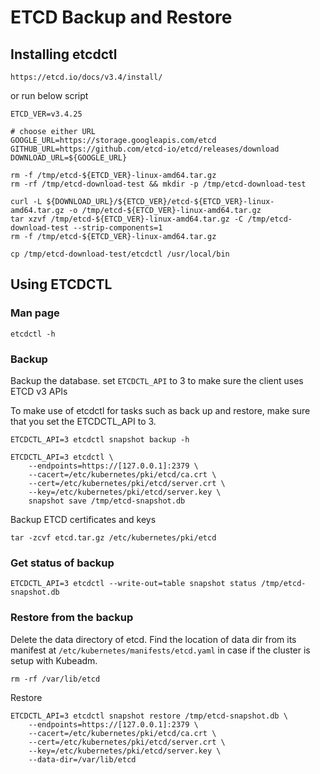 # ETCD Backup and Restore

## Installing etcdctl
```
https://etcd.io/docs/v3.4/install/
```
or run below script
```
ETCD_VER=v3.4.25

# choose either URL
GOOGLE_URL=https://storage.googleapis.com/etcd
GITHUB_URL=https://github.com/etcd-io/etcd/releases/download
DOWNLOAD_URL=${GOOGLE_URL}

rm -f /tmp/etcd-${ETCD_VER}-linux-amd64.tar.gz
rm -rf /tmp/etcd-download-test && mkdir -p /tmp/etcd-download-test

curl -L ${DOWNLOAD_URL}/${ETCD_VER}/etcd-${ETCD_VER}-linux-amd64.tar.gz -o /tmp/etcd-${ETCD_VER}-linux-amd64.tar.gz
tar xzvf /tmp/etcd-${ETCD_VER}-linux-amd64.tar.gz -C /tmp/etcd-download-test --strip-components=1
rm -f /tmp/etcd-${ETCD_VER}-linux-amd64.tar.gz

cp /tmp/etcd-download-test/etcdctl /usr/local/bin
```


## Using ETCDCTL

### Man page
```
etcdctl -h
```   

### Backup
Backup the database. set `ETCDCTL_API` to 3 to make sure the client uses ETCD v3 APIs

To make use of etcdctl for tasks such as back up and restore, make sure that you set the ETCDCTL_API to 3.
```
ETCDCTL_API=3 etcdctl snapshot backup -h
```
```
ETCDCTL_API=3 etcdctl \
    --endpoints=https://[127.0.0.1]:2379 \
    --cacert=/etc/kubernetes/pki/etcd/ca.crt \
    --cert=/etc/kubernetes/pki/etcd/server.crt \
    --key=/etc/kubernetes/pki/etcd/server.key \
    snapshot save /tmp/etcd-snapshot.db
```
Backup ETCD certificates and keys
```
tar -zcvf etcd.tar.gz /etc/kubernetes/pki/etcd
```

### Get status of backup
```
ETCDCTL_API=3 etcdctl --write-out=table snapshot status /tmp/etcd-snapshot.db
```

### Restore from the backup
Delete the data directory of etcd. Find the location of data dir from its manifest at `/etc/kubernetes/manifests/etcd.yaml` in case if the cluster is setup with Kubeadm.
```
rm -rf /var/lib/etcd
```
Restore
```
ETCDCTL_API=3 etcdctl snapshot restore /tmp/etcd-snapshot.db \
    --endpoints=https://[127.0.0.1]:2379 \
    --cacert=/etc/kubernetes/pki/etcd/ca.crt \
    --cert=/etc/kubernetes/pki/etcd/server.crt \
    --key=/etc/kubernetes/pki/etcd/server.key \
    --data-dir=/var/lib/etcd
```
